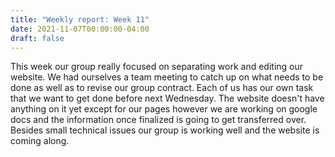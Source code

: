 ```yaml
---
title: "Weekly report: Week 11"
date: 2021-11-07T00:00:00-04:00
draft: false
---
```

 
 This week our group really focused on separating work and editing our website. We had ourselves a team meeting to catch up on what needs to be done as well as to revise our group contract. Each of us has our own task that we want to get done before next Wednesday. The website doesn't have anything on it yet except for our pages however we are working on google docs and the information once finalized is going to get transferred over. Besides small technical issues our group is working well and the website is coming along.
